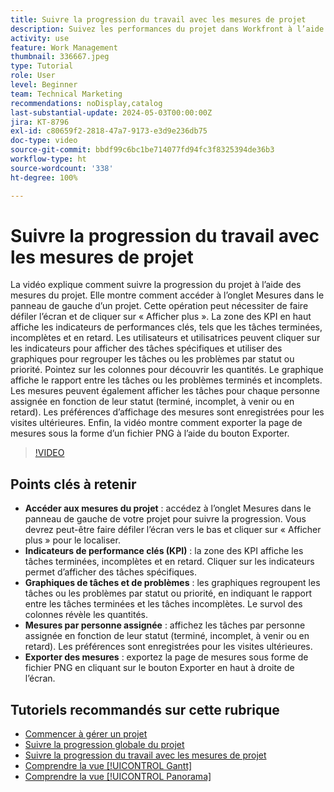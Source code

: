 ```yaml
---
title: Suivre la progression du travail avec les mesures de projet
description: Suivez les performances du projet dans Workfront à l’aide de l’onglet Mesures pour accéder aux KPI, aux graphiques de tâches et de problèmes, aux mesures de chaque personne assignée et aux options d’export pour une surveillance efficace de la progression.
activity: use
feature: Work Management
thumbnail: 336667.jpeg
type: Tutorial
role: User
level: Beginner
team: Technical Marketing
recommendations: noDisplay,catalog
last-substantial-update: 2024-05-03T00:00:00Z
jira: KT-8796
exl-id: c80659f2-2818-47a7-9173-e3d9e236db75
doc-type: video
source-git-commit: bbdf99c6bc1be714077fd94fc3f8325394de36b3
workflow-type: ht
source-wordcount: '338'
ht-degree: 100%

---
```


# Suivre la progression du travail avec les mesures de projet

La vidéo explique comment suivre la progression du projet à l’aide des mesures du projet. Elle montre comment accéder à l’onglet Mesures dans le panneau de gauche d’un projet. Cette opération peut nécessiter de faire défiler l’écran et de cliquer sur « Afficher plus ». La zone des KPI en haut affiche les indicateurs de performances clés, tels que les tâches terminées, incomplètes et en retard. Les utilisateurs et utilisatrices peuvent cliquer sur les indicateurs pour afficher des tâches spécifiques et utiliser des graphiques pour regrouper les tâches ou les problèmes par statut ou priorité. Pointez sur les colonnes pour découvrir les quantités. Le graphique affiche le rapport entre les tâches ou les problèmes terminés et incomplets. Les mesures peuvent également afficher les tâches pour chaque personne assignée en fonction de leur statut (terminé, incomplet, à venir ou en retard). Les préférences d’affichage des mesures sont enregistrées pour les visites ultérieures. Enfin, la vidéo montre comment exporter la page de mesures sous la forme d’un fichier PNG à l’aide du bouton Exporter.


>[!VIDEO](https://video.tv.adobe.com/v/336667/?quality=12&learn=on&enablevpops=1)

## Points clés à retenir

* **Accéder aux mesures du projet** : accédez à l’onglet Mesures dans le panneau de gauche de votre projet pour suivre la progression. Vous devrez peut-être faire défiler l’écran vers le bas et cliquer sur « Afficher plus » pour le localiser.
* **Indicateurs de performance clés (KPI)** : la zone des KPI affiche les tâches terminées, incomplètes et en retard. Cliquer sur les indicateurs permet d’afficher des tâches spécifiques.
* **Graphiques de tâches et de problèmes** : les graphiques regroupent les tâches ou les problèmes par statut ou priorité, en indiquant le rapport entre les tâches terminées et les tâches incomplètes. Le survol des colonnes révèle les quantités.
* **Mesures par personne assignée** : affichez les tâches par personne assignée en fonction de leur statut (terminé, incomplet, à venir ou en retard). Les préférences sont enregistrées pour les visites ultérieures.
* **Exporter des mesures** : exportez la page de mesures sous forme de fichier PNG en cliquant sur le bouton Exporter en haut à droite de l’écran.



## Tutoriels recommandés sur cette rubrique

* [Commencer à gérer un projet](/help/manage-work/projects/getting-started-manage-a-project.md)
* [Suivre la progression globale du projet](/help/manage-work/projects/track-overall-project-progress.md)
* [Suivre la progression du travail avec les mesures de projet](/help/manage-work/projects/track-work-progress-with-project-metrics.md)
* [Comprendre la vue [!UICONTROL Gantt]](/help/manage-work/projects/understand-the-gantt-view.md)
* [Comprendre la vue [!UICONTROL Panorama]](/help/manage-work/projects/understand-the-board-view.md)
